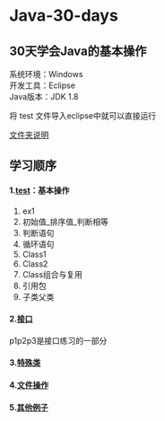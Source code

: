 # Java-30-days
## 30天学会Java的基本操作
系统环境：Windows<br>
开发工具：Eclipse<br>
Java版本：JDK 1.8<br>

将 test 文件导入eclipse中就可以直接运行<br>

[文件夹说明](https://github.com/Suhan42/Java-30-days/blob/master/test/%E6%96%87%E4%BB%B6%E5%A4%B9%E7%9A%84%E8%AF%B4%E6%98%8E.md "说明")
## 学习顺序
#### 1.[test](https://github.com/Suhan42/Java-30-days/tree/master/test/src/test)：基本操作
1. ex1
2. 初始值_排序值_判断相等
3. 判断语句
4. 循环语句
5. Class1
6. Class2
7. Class组合与复用
8. 引用包
9. 子类父类

#### 2.[接口](https://github.com/Suhan42/Java-30-days/tree/master/test/src/%E6%8E%A5%E5%8F%A3%E5%8C%85)
p1p2p3是接口练习的一部分

#### 3.[特殊类](https://github.com/Suhan42/Java-30-days/tree/master/test/src/%E7%89%B9%E6%AE%8A%E7%B1%BB%E5%8C%85)

#### 4.[文件操作](https://github.com/Suhan42/Java-30-days/tree/master/test/src/%E7%89%B9%E6%AE%8A%E7%B1%BB%E5%8C%85)

#### 5.[其他例子](https://github.com/Suhan42/Java-30-days/tree/master/test/src/eg)
